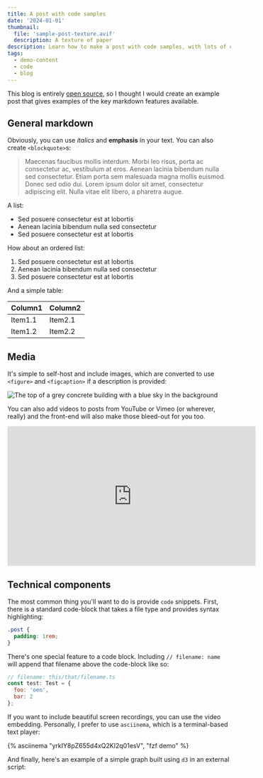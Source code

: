 ```yaml
---
title: A post with code samples
date: '2024-01-01'
thumbnail:
  file: 'sample-post-texture.avif'
  description: A texture of paper
description: Learn how to make a post with code samples, with lots of code samples. You shouldn't need more than this.
tags:
  - demo-content
  - code
  - blog
---
```


This blog is entirely [open source](https://github.com/jharlow/blog), so I thought I would create an example post that gives examples of the key markdown features available.

## General markdown

Obviously, you can use _italics_ and **emphasis** in your text. You can also create `<blockquote>`s:

> Maecenas faucibus mollis interdum. Morbi leo risus, porta ac consectetur ac, vestibulum at eros. Aenean lacinia bibendum nulla sed consectetur. Etiam porta sem malesuada magna mollis euismod. Donec sed odio dui. Lorem ipsum dolor sit amet, consectetur adipiscing elit. Nulla vitae elit libero, a pharetra augue.

A list:

- Sed posuere consectetur est at lobortis
- Aenean lacinia bibendum nulla sed consectetur
- Sed posuere consectetur est at lobortis

How about an ordered list:

1. Sed posuere consectetur est at lobortis
2. Aenean lacinia bibendum nulla sed consectetur
3. Sed posuere consectetur est at lobortis

And a simple table:

| Column1 | Column2 |
| ------- | ------- |
| Item1.1 | Item2.1 |
| Item1.2 | Item2.2 |

## Media

It's simple to self-host and include images, which are converted to use `<figure>` and `<figcaption>` if a description is provided:

![The top of a grey concrete building with a blue sky in the background](/images/demo-image-1.jpg 'Brutalism at its finest. Photo by Artificial Photography on Unsplash.')

You can also add videos to posts from YouTube or Vimeo (or wherever, really) and the front-end will also make those bleed-out for you too.

<iframe width="560" height="315" src="https://www.youtube.com/embed/_38JDGnr0vA" frameborder="0" allow="accelerometer; autoplay; encrypted-media; gyroscope; picture-in-picture" allowfullscreen></iframe>

## Technical components

The most common thing you'll want to do is provide `code` snippets. First, there is a standard code-block that takes a file type and provides syntax highlighting:

```css
.post {
  padding: 1rem;
}
```

There's one special feature to a code block. Including `// filename: name` will append that filename above the code-block like so:

```js
// filename: this/that/filename.ts
const test: Test = {
  foo: 'oen',
  bar: 2
};
```

If you want to include beautiful screen recordings, you can use the video embedding. Personally, I prefer to use `asciinema`, which is a terminal-based text player:

{% asciinema "yrkIY8pZ655d4xQ2KI2q01esV", "fzf demo" %}

And finally, here's an example of a simple graph built using `d3` in an external script:

<div id="container"></div>
<script src="https://d3js.org/d3.v4.js"></script>
<script type="module" defer="defer" async src="/posts/js/graph.js"></script>
